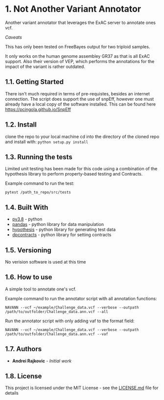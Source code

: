 # 1. Not Another Variant Annotator

Another variant annotator that leverages the ExAC server to 
annotate ones vcf. 

*Caveats*

This has only been tested on FreeBayes output for two triploid samples.

It only works on the human genome assembley GR37 as 
that is all ExAC support. Also their version of VEP, which performs the annotations for the impact of the variant is rather outdated.


## 1.1. Getting Started

There isn't much required in terms of pre-requistes, besides an internet connection. The script does support the use of snpEff, however one must already have a local copy of the software installed. This can be found here https://pcingola.github.io/SnpEff

## 1.2. Install

clone the repo to your local machine
cd into the directory of the cloned repo and install with:
`python setup.py install`

## 1.3. Running the tests

Limited unit testing has been made for this code using a combination of
the hypothesis library to perform property-based testing and Contracts.

Example command to run the test:

`pytest /path_to_repo/src/tests`


## 1.4. Built With

* [py3.8](https://www.python.org/downloads/release/python-380/) - python
* [pandas](https://pandas.pydata.org/) - python library for data manipulation
* [hypothesis](https://hypothesis.works/) - python library for generating test data
* [dpcontracts](https://github.com/deadpixi/contracts) - python library for setting contracts

## 1.5. Versioning

No verision software is used at this time

## 1.6. How to use

A simple tool to annotate one's vcf.

Example command to run the annotator script with all annotation functions:

`NAVANN --vcf ~/example/Challenge_data.vcf --verbose --outpath /path/to/outfolder/Challenge_data.ann.vcf --all`

Run the annotator script with only adding vaf to the format field:

`NAVANN --vcf ~/example/Challenge_data.vcf --verbose --outpath /path/to/outfolder/Challenge_data.ann.vcf --vaf`


## 1.7. Authors

* **Andrei Rajkovic** - *Initial work* 

## 1.8. License

This project is licensed under the MIT License - see the [LICENSE.md](LICENSE.md) file for details